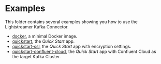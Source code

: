 # Examples

This folder contains several examples showing you how to use the Lightstreamer Kafka Connector.

- [docker](./docker/), a minimal Docker image.
- [quickstart](quickstart/), the _Quick Start_ app.
- [quickstart-ssl](quickstart-ssl/), the _Quick Start_ app with encryption settings.
- [quickstart-confluent-cloud](quickstart-confluent-cloud/), the _Quick Start_ app with Confluent Cloud as the target Kafka Cluster.